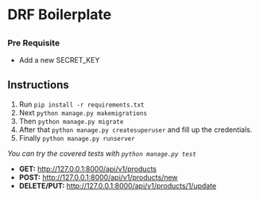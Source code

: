 # DRF Boilerplate

##

### Pre Requisite

- Add a new SECRET_KEY

##

## Instructions

1. Run `pip install -r requirements.txt`
2. Next `python manage.py makemigrations`
3. Then `python manage.py migrate`
4. After that `python manage.py createsuperuser` and fill up the credentials.
5. Finally `python manage.py runserver`

*You can try the covered tests with `python manage.py test`*

- **GET:** http://127.0.0.1:8000/api/v1/products
- **POST:** http://127.0.0.1:8000/api/v1/products/new
- **DELETE/PUT:** http://127.0.0.1:8000/api/v1/products/1/update

##
